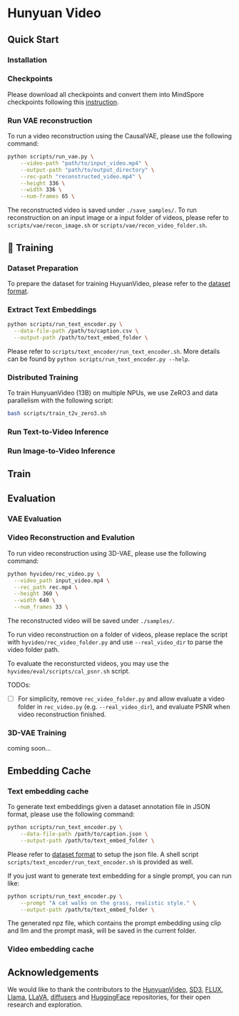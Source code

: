 # Hunyuan Video


## Quick Start

### Installation

### Checkpoints

Please download all checkpoints and convert them into MindSpore checkpoints following this [instruction](./ckpts/README.md).

### Run VAE reconstruction

To run a video reconstruction using the CausalVAE, please use the following command:
```bash
python scripts/run_vae.py \
    --video-path "path/to/input_video.mp4" \
    --output-path "path/to/output_directory" \
    --rec-path "reconstructed_video.mp4" \
    --height 336 \
    --width 336 \
    --num-frames 65 \
```
The reconstructed video is saved under `./save_samples/`. To run reconstruction on an input image or a input folder of videos, please refer to `scripts/vae/recon_image.sh` or `scripts/vae/recon_video_folder.sh`.


## 🔑 Training

### Dataset Preparation

To prepare the dataset for training HuyuanVideo, please refer to the [dataset format](./hyvideo/dataset/README.md).

### Extract Text Embeddings

```bash
python scripts/run_text_encoder.py \
  --data-file-path /path/to/caption.csv \
  --output-path /path/to/text_embed_folder \
```
Please refer to `scripts/text_encoder/run_text_encoder.sh`. More details can be found by `python scripts/run_text_encoder.py --help`.

### Distributed Training

To train HunyuanVideo (13B) on multiple NPUs, we use ZeRO3 and data parallelism with the following script:

```bash
bash scripts/train_t2v_zero3.sh
```


### Run Text-to-Video Inference




### Run Image-to-Video Inference


## Train


## Evaluation


### VAE Evaluation

### Video Reconstruction and Evalution

To run video reconstruction using 3D-VAE, please use the following command:

```bash
python hyvideo/rec_video.py \
  --video_path input_video.mp4 \
  --rec_path rec.mp4 \
  --height 360 \
  --width 640 \
  --num_frames 33 \
```

The reconstructed video will be saved under `./samples/`.

To run video reconstruction on a folder of videos, please replace the script with `hyvideo/rec_video_folder.py` and use `--real_video_dir` to parse the video folder path.

To evaluate the reconsturcted videos, you may use the  `hyvideo/eval/scripts/cal_psnr.sh` script.

TODOs:
- [ ] For simplicity, remove `rec_video_folder.py` and allow evaluate a video folder in `rec_video.py` (e.g. `--real_video_dir`), and evaluate PSNR when video reconstruction finished.

### 3D-VAE Training

coming soon...


## Embedding Cache

### Text embedding cache

To generate text embeddings given a dataset annotation file in JSON format, please use the following command:

```bash
python scripts/run_text_encoder.py \
    --data-file-path /path/to/caption.json \
    --output-path /path/to/text_embed_folder \
```

Please refer to [dataset format](hyvideo/dataset/README.md) to setup the json file.  A shell script `scripts/text_encoder/run_text_encoder.sh` is provided as well.


If you just want to generate text embedding for a single prompt, you can run like:
```bash
python scripts/run_text_encoder.py \
    --prompt "A cat walks on the grass, realistic style." \
    --output-path /path/to/text_embed_folder \
```

The generated npz file, which contains the prompt embedding using clip and llm and the prompt mask, will be saved in the current folder.



### Video embedding cache


## Acknowledgements

We would like to thank the contributors to the [HunyuanVideo](https://arxiv.org/abs/2412.03603), [SD3](https://huggingface.co/stabilityai/stable-diffusion-3-medium), [FLUX](https://github.com/black-forest-labs/flux), [Llama](https://github.com/meta-llama/llama), [LLaVA](https://github.com/haotian-liu/LLaVA), [diffusers](https://github.com/huggingface/diffusers) and [HuggingFace](https://huggingface.co) repositories, for their open research and exploration.
